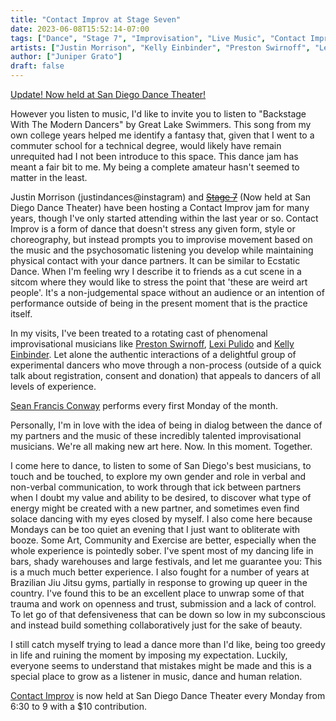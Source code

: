 ```yaml
---
title: "Contact Improv at Stage Seven"
date: 2023-06-08T15:52:14-07:00
tags: ["Dance", "Stage 7", "Improvisation", "Live Music", "Contact Improv"]
artists: ["Justin Morrison", "Kelly Einbinder", "Preston Swirnoff", "Lexi Pulido", "Sean Francis Conway"]
author: ["Juniper Grato"]
draft: false
---
```


[Update! Now held at San Diego Dance Theater!](/posts/contact-improvising)

However you listen to music, I'd like to invite you to listen to "Backstage With The Modern Dancers" by Great Lake Swimmers.
This song from my own college years helped me identify a fantasy that, given that I went to a commuter school for a technical degree, would likely have remain unrequited had I not been introduce to this space.
This dance jam has meant a fair bit to me.
My being a complete amateur hasn't seemed to matter in the least.

Justin Morrison (justindances@instagram) and ~~[Stage 7](https://www.stage7.com/)~~ (Now held at San Diego Dance Theater) have been hosting a Contact Improv jam for many years, though I've only started attending within the last year or so.
Contact Improv is a form of dance that doesn't stress any given form, style or choreography, but instead prompts you to improvise movement based on the music and the psychosomatic listening you develop while maintaining physical contact with your dance partners.
It can be similar to Ecstatic Dance.
When I'm feeling wry I describe it to friends as a cut scene in a sitcom where they would like to stress the point that 'these are weird art people'.
It's a non-judgemental space without an audience or an intention of performance outside of being in the present moment that is the practice itself.

In my visits, I've been treated to a rotating cast of phenomenal improvisational musicians like [Preston Swirnoff](https://www.prestonswirnoff.com/about), [Lexi Pulido](https://www.lexipulido.com/) and [Kelly Einbinder](https://kellyeinbinder.bandcamp.com/album/music-for-stuck-bodies).
Let alone the authentic interactions of a delightful group of experimental dancers who move through a non-process (outside of a quick talk about registration, consent and donation) that appeals to dancers of all levels of experience.

[Sean Francis Conway](https://seanfrancisconway.com/) performs every first Monday of the month.

Personally, I'm in love with the idea of being in dialog between the dance of my partners and the music of these incredibly talented improvisational musicians.
We're all making new art here. Now. In this moment. Together.

I come here to dance, to listen to some of San Diego's best musicians, to touch and be touched, to explore my own gender and role in verbal and non-verbal communication, to work through that ick between partners when I doubt my value and ability to be desired, to discover what type of energy might be created with a new partner, and sometimes even find solace dancing with my eyes closed by myself.
I also come here because Mondays can be too quiet an evening that I just want to obliterate with booze.
Some Art, Community and Exercise are better, especially when the whole experience is pointedly sober.
I've spent most of my dancing life in bars, shady warehouses and large festivals, and let me guarantee you: This is a much much better experience.
I also fought for a number of years at Brazilian Jiu Jitsu gyms, partially in response to growing up queer in the country.
I've found this to be an excellent place to unwrap some of that trauma and work on openness and trust, submission and a lack of control.
To let go of that defensiveness that can be down so low in my subconscious and instead build something collaboratively just for the sake of beauty.

I still catch myself trying to lead a dance more than I'd like, being too greedy in life and ruining the moment by imposing my expectation.
Luckily, everyone seems to understand that mistakes might be made and this is a special place to grow as a listener in music, dance and human relation.

[Contact Improv](/posts/contact-improvising) is now held at San Diego Dance Theater every Monday from 6:30 to 9 with a $10 contribution.
